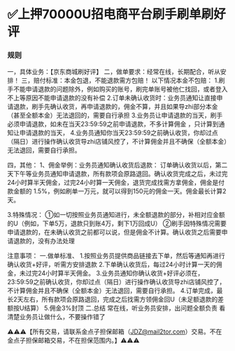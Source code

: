 # ✅上押70000U招电商平台刷手刷单刷好评

### 规则
一，具体业务：【京东商城刷好评】
二，做单要求：经常在线，长期配合，听从安排！
三，赔付标准：本金包退，不能退款需方包赔！
以下情况本金不包赔：
1.刷手不能申请退款的问题除外，例如购买的账号，刷完单账号被他仁找回，或者登入不上等原因不能申请退款的没有补偿
2.订单未确认收货时：业务员通知让直接申请退款，刷手先确认收货，再申请退款的，佣金不算，并且如果导zhi部分本金（甚至全额本金）无法退回的，需要自行承担
3.业务员让申请退款的当天，刷手必须申请退款，如未在当天23:59:59之前申请退款，不多计算佣金 ，只计算到通知让申请退款的当天，
4.业务员通知你当天23:59:59之前确认收货，你却过点（隔日）进行操作确认收货导zhi店铺风控了，不计算佣金并且不确保（全额本金）无法退回，需要自行承担。

四，其他：
1、佣金举例：业务员通知确认收货后退款：
订单确认收货以后，第二天下午等业务员通知申请退款，所有款项会原路退回。确认收货完成之后，未过完24小时算半天佣金，过完24小时算一天佣金，退货完成找需方拿佣金，佣金是付款金额的 1.5%，例如刷单一万元，就可以得到150元的佣金一天。佣金最长计算2天。

3.特殊情况：
①如一切按照业务员通知进行，未全额退款的部分，补相对应金额的U（例如，下单5万，退款只到账4万，剩下1万回成U）
②刷手因特殊情况需要申请退款的，在未确认收货之前都可以说，但是佣金不计算。确认收货之后需要申请退款的，没有办法处理

注意事项：
一.做单标准、
1.按照业务员提供商品链接去下单，然后等通知再进行确认收货+好评，听需方安排退款
2.下单确认收货后，每过24小时计算一天的佣金，未过完24小时算半天佣金。
3.业务员通知你确认收货+好评必须在，23:59:59之前确认收货，你却过点（隔日）进行操作确认收货导zhi店铺风控了，不计算佣金并且不确保（全额本金）无法退回，需要自行承担。
4.订单完成，最长2天左右，所有款项会原路退回，完成之后找需方领佣金回U（未足额退款的差额按U结算）
5.佣金3%封顶
二.总结
常在线，听业务员安排，出问题全额负责
看清楚业务员让做什么，不要操作错了

⚠️⚠️⚠️【所有交易，请联系金点子担保邮箱（JDZ@mail2tor.com）交易。不在金点子担保邮箱交易，不在担保范围内。】⚠️⚠️⚠️
